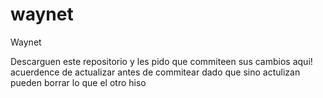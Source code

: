waynet
======

Waynet

Descarguen este repositorio y les pido que commiteen 
sus cambios aqui! acuerdence de actualizar antes de commitear dado que sino
actulizan pueden borrar lo que el otro hiso
